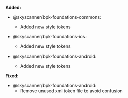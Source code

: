 **Added:**
- @skyscanner/bpk-foundations-commons:
  - Added new style tokens

- @skyscanner/bpk-foundations-ios:
  - Added new style tokens

- @skyscanner/bpk-foundations-android:
  - Added new style tokens

**Fixed:**
- @skyscanner/bpk-foundations-android:
  - Remove unused xml token file to avoid confusion
